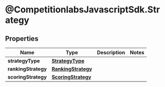 # @CompetitionlabsJavascriptSdk.Strategy

## Properties

Name | Type | Description | Notes
------------ | ------------- | ------------- | -------------
**strategyType** | [**StrategyType**](docs/StrategyType.md) |  | 
**rankingStrategy** | [**RankingStrategy**](docs/RankingStrategy.md) |  | 
**scoringStrategy** | [**ScoringStrategy**](docs/ScoringStrategy.md) |  | 


